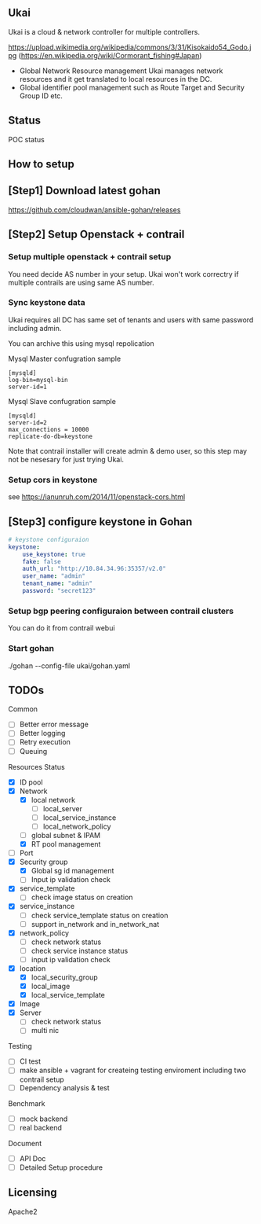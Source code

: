 Ukai
------

Ukai is a cloud & network controller for multiple controllers.

https://upload.wikimedia.org/wikipedia/commons/3/31/Kisokaido54_Godo.jpg
(https://en.wikipedia.org/wiki/Cormorant_fishing#Japan)

- Global Network Resource management
  Ukai manages network resources and it get translated to local resources in the DC.
- Global identifier pool management such as Route Target and Security Group ID etc.

Status
------
POC status

How to setup
------------

## [Step1] Download latest gohan

https://github.com/cloudwan/ansible-gohan/releases

## [Step2] Setup Openstack + contrail

### Setup multiple openstack + contrail setup

You need decide AS number in your setup.
Ukai won't work correctry if multiple contrails are using same AS number.

### Sync keystone data

Ukai requires all DC has same set of tenants and users with same password
including admin.

You can archive this using mysql repolication

Mysql Master confugration sample

```
[mysqld]
log-bin=mysql-bin
server-id=1
```

Mysql Slave confugration sample

```
[mysqld]
server-id=2
max_connections = 10000
replicate-do-db=keystone
```

Note that contrail installer will create admin & demo user, so
this step may not be nesesary for just trying Ukai.

### Setup cors in keystone

see https://ianunruh.com/2014/11/openstack-cors.html

## [Step3] configure keystone in Gohan

``` yaml
# keystone configuraion
keystone:
    use_keystone: true
    fake: false
    auth_url: "http://10.84.34.96:35357/v2.0"
    user_name: "admin"
    tenant_name: "admin"
    password: "secret123"
```

### Setup bgp peering configuraion between contrail clusters

You can do it from contrail webui

### Start gohan

./gohan --config-file ukai/gohan.yaml

TODOs
-----

Common

- [ ] Better error message
- [ ] Better logging
- [ ] Retry execution
- [ ] Queuing

Resources Status

- [x] ID pool
- [x] Network
  - [x] local network
    - [ ] local_server
    - [ ] local_service_instance
    - [ ] local_network_policy
  - [ ] global subnet & IPAM
  - [x] RT pool management
- [ ] Port
- [x] Security group
  - [x] Global sg id management
  - [ ] Input ip validation check
- [x] service_template
  - [ ] check image status on creation
- [x] service_instance
  - [ ] check service_template status on creation
  - [ ] support in_network and in_network_nat
- [x] network_policy
  - [ ] check network status
  - [ ] check service instance status
  - [ ] input ip validation check
- [x] location
  - [x] local_security_group
  - [x] local_image
  - [x] local_service_template
- [x] Image
- [x] Server
  - [ ] check network status
  - [ ] multi nic

Testing

- [ ] CI test
- [ ] make ansible + vagrant for createing testing enviroment including two contrail setup
- [ ] Dependency analysis & test

Benchmark

- [ ] mock backend
- [ ] real backend

Document
- [ ] API Doc
- [ ] Detailed Setup procedure

Licensing
---------
Apache2